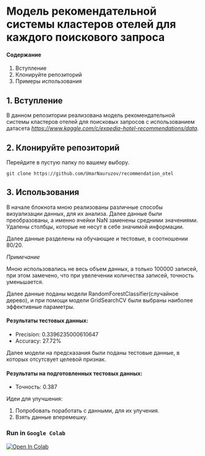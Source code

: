 # Модель рекомендательной системы кластеров отелей для каждого поискового запроса

#### Содержание
1. Вступление
2. Клонируйте репозиторий
4. Примеры использования

## 1. Вступление

В данном репозитории реализована модель рекомендательной системы кластеров отелей для поисковых запросов с использованием датасета *https://www.kaggle.com/c/expedia-hotel-recommendations/data*.

## 2. Клонируйте репозиторий

Перейдите в пустую папку по вашему выбору.

```git clone https://github.com/UmarNauruzov/recommendation_otel```


## 3. Использования

В начале блокнота мною реализованы различные способы визуализации данных, для их анализа. Далее данные были преобразованы, а именно ячейки NaN заменены средними значениями. Удалены столбцы, которые не несут в себе значимой информации. 

Далее данные разделены на обучающие и тестовые, в соотношении 80/20.

*Примечание*

Мною использовались не весь объем данных, а только 100000 записей, при этом замечено, что при увелечении количества записей, точность уменьшается.

Далее данные поданы модели RandomForestClassifier(случайное дерево), и при помощи модели GridSearchCV были выбраны наиболее эффективные параметры. 

#### Результаты тестовых данных:
- Precision: 0.3396235000610647
- Accuracy: 27.72%

Далее модели на предсказания были поданы тестовые данные, в которых отсутсвует целевой признак.

#### Результаты на подготовленных тестовых данных:

- Точность: 0.387

Идеи для улучшения:

1. Попробовать поработать с данными, для их улучения.
2. Взять данные вперемешку.

### Run in `Google Colab`

 <a href="https://colab.research.google.com/drive/1nvvYXPAN4H9lhdDW7UxklA3zC2m5b__Q?usp=sharing"><img src="https://colab.research.google.com/assets/colab-badge.svg" alt="Open In Colab"></a>
